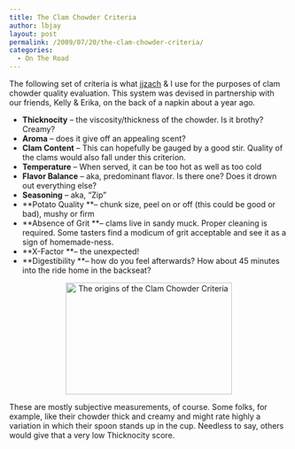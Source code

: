 ```yaml
---
title: The Clam Chowder Criteria
author: lbjay
layout: post
permalink: /2009/07/20/the-clam-chowder-criteria/
categories:
  - On The Road
---
```

<abbr class="unapi-id" title=""><!-- &nbsp; --></abbr> 

The following set of criteria is what [jjzach][1] & I use for the purposes of clam chowder quality evaluation. This system was devised in partnership with our friends, Kelly & Erika, on the back of a napkin about a year ago.

  * **Thicknocity** &#8211; the viscosity/thickness of the chowder. Is it brothy? Creamy?
  * **Aroma** &#8211; does it give off an appealing scent?
  * **Clam Content** &#8211; This can hopefully be gauged by a good stir. Quality of the clams would also fall under this criterion.
  * **Temperature** &#8211; When served, it can be too hot as well as too cold
  * **Flavor Balance** &#8211; aka, predominant flavor. Is there one? Does it drown out everything else?
  * **Seasoning** &#8211; aka, &#8220;Zip&#8221;
  * **Potato Quality **&#8211; chunk size, peel on or off (this could be good or bad), mushy or firm
  * **Absence of Grit **&#8211; clams live in sandy muck. Proper cleaning is required. Some tasters find a modicum of grit acceptable and see it as a sign of homemade-ness.
  * **X-Factor **&#8211; the unexpected!
  * **Digestibility **&#8211; how do you feel afterwards? How about 45 minutes into the ride home in the backseat?

<p style="text-align: center;">
  <a rel="lightbox" href="http://blog.reallywow.com/static/uploads/2009/07/chowder.jpg"><img class="aligncenter size-medium wp-image-215" title="The origins of the Clam Chowder Criteria" src="http://blog.reallywow.com/static/uploads/2009/07/chowder-300x202.jpg" alt="The origins of the Clam Chowder Criteria" width="300" height="202" /></a>
</p>

These are mostly subjective measurements, of course. Some folks, for example, like their chowder thick and creamy and might rate highly a variation in which their spoon stands up in the cup. Needless to say, others would give that a very low Thicknocity score.

<div id="_mcePaste" style="overflow: hidden; position: absolute; left: -10000px; top: 0px; width: 1px; height: 1px;">
  <ul>
    <li>
      Potato Quality
    </li>
  </ul>
</div>

 [1]: http://easterkiwi.com